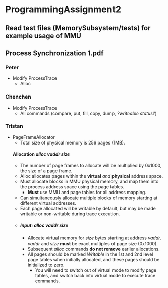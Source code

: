 # ProgrammingAssignment2

## Read test files (MemorySubsystem/tests) for example usage of MMU
## Process Synchronization 1.pdf

### Peter
- Modify ProcessTrace
  - Alloc

### Chenchen
- Modify ProcessTrace
  - All commands (compare, put, fill, copy, dump, *?writeable status?*)

### Tristan
- PageFrameAllocator
  - Total size of physical memory is 256 pages (1MB).
  #### Allocation *alloc* *vaddr* *size*
  - The number of page frames to allocate will be multiplied by 0x1000, the size of a page frame. 
  - Alloc allocates pages within the **virtual** *and* **physical** address space.
  - Must allocate blocks in MMU physical memory, and map them into the process address space using the page tables.
    - **Must** use MMU and page tables for all address mapping.
  - Can simultaneously allocate multiple blocks of memory starting at different virtual addresses.
  - Each page allocated will be writable by default, but may be made writable or non-writable during trace execution.
  - ##### Input: *alloc* *vaddr* *size*
    - Allocate virtual memory for *size* bytes starting at address *vaddr*. *vaddr* and *size* **must** be exact multiples of page size (0x1000).
    - Subsequent *alloc* commands **do not remove** earlier allocations. 
    - All pages should be marked *Writable* in the 1st and 2nd level page tables when initially allocated, and these pages should be initialized to zero.
        - You will need to switch out of virtual mode to modify page tables, and switch back into virtual mode to execute trace commands.
